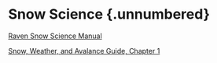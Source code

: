 # Snow Science {.unnumbered}

[Raven Snow Science Manual](manuals/ravenSnowScience_ICECAPS-MELT2024.pdf)

[Snow, Weather, and Avalance Guide, Chapter 1](manuals/SnowWeatherAvalancheGuide/SnowWeatherAvalanche_ObsGuideline_Chapter1.pdf)
